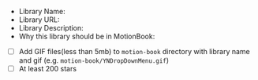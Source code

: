 <!-- Thanks for contributing to MotionBook -->

- Library Name:
- Library URL:
- Library Description:
- Why this library should be in MotionBook:

- [ ] Add GIF files(less than 5mb) to `motion-book` directory with library name and gif (e.g. `motion-book/YNDropDownMenu.gif`)
- [ ] At least 200 stars
